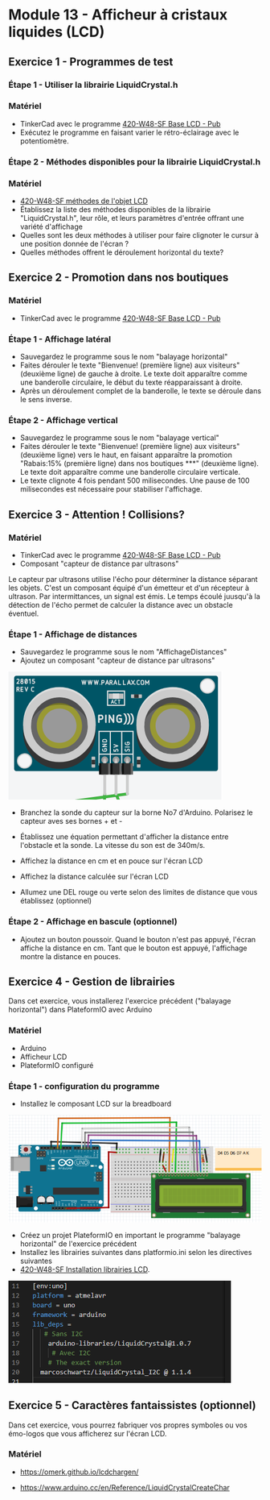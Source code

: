 # Module 13 - Afficheur à cristaux liquides (LCD)

## Exercice 1 - Programmes de test

### Étape 1 - Utiliser la librairie LiquidCrystal.h

### Matériel

- TinkerCad avec le programme [420-W48-SF Base LCD - Pub](https://www.tinkercad.com/things/6aCJ66So2yC)
- Exécutez le programme en faisant varier le rétro-éclairage avec le potentiomètre.

### Étape 2 - Méthodes disponibles pour la librairie LiquidCrystal.h

### Matériel

- [420-W48-SF méthodes de l'objet LCD](https://www.arduino.cc/en/Reference/LiquidCrystal)
- Établissez la liste des méthodes disponibles de la librairie "LiquidCrystal.h", leur rôle, et leurs paramètres d'entrée offrant une variété d'affichage
- Quelles sont les deux méthodes à utiliser pour faire clignoter le cursur à une position donnée de l'écran ?
- Quelles méthodes offrent le déroulement horizontal du texte?

## Exercice 2 - Promotion dans nos boutiques

### Matériel

- TinkerCad avec le programme [420-W48-SF Base LCD - Pub](https://www.tinkercad.com/things/6aCJ66So2yC)

### Étape 1 - Affichage latéral

- Sauvegardez le programme sous le nom "balayage horizontal"
- Faites dérouler le texte "Bienvenue! (première ligne) aux visiteurs" (deuxième ligne) de gauche à droite. Le texte doit apparaître comme une banderolle circulaire, le début du texte réapparaissant à droite.
- Après un déroulement complet de la banderolle, le texte se déroule dans le sens inverse.

### Étape 2 - Affichage vertical

- Sauvegardez le programme sous le nom "balayage vertical"
- Faites dérouler le texte "Bienvenue! (première ligne) aux visiteurs" (deuxième ligne) vers le haut, en faisant apparaître la promotion "Rabais:15% (première ligne) dans nos boutiques ***" (deuxième ligne). Le texte doit apparaître comme une banderolle circulaire verticale.
- Le texte clignote 4 fois pendant 500 milisecondes. Une pause de 100 milisecondes est nécessaire pour stabiliser l'affichage.

## Exercice 3 - Attention ! Collisions?

### Matériel

- TinkerCad avec le programme [420-W48-SF Base LCD - Pub](https://www.tinkercad.com/things/6aCJ66So2yC)
- Composant "capteur de distance par ultrasons"

Le capteur par ultrasons utilise l'écho pour déterminer la distance séparant les objets.
C'est un composant équipé d'un émetteur et d'un récepteur à ultrason. Par intermittances, un signal est émis. Le temps écoulé juusqu'à la détection de l'écho permet de calculer la distance avec un obstacle éventuel.

### Étape 1 - Affichage de distances

- Sauvegardez le programme sous le nom "AffichageDistances"
- Ajoutez un composant "capteur de distance par ultrasons"

![Capteur ultra-sonique](img/CapteurUltrason.PNG)

- Branchez la sonde du capteur sur la borne No7 d'Arduino. Polarisez le capteur aves ses bornes + et -

- Établissez une équation permettant d'afficher la distance entre l'obstacle et la sonde.
La vitesse du son est de 340m/s.

- Affichez la distance en cm et en pouce sur l'écran LCD

- Affichez la distance calculée sur l'écran LCD

- Allumez une DEL rouge ou verte selon des limites de distance que vous établissez (optionnel)

### Étape 2 - Affichage en bascule (optionnel)

- Ajoutez un bouton poussoir. Quand le bouton n'est pas appuyé, l'écran affiche la distance en cm. Tant que le bouton est appuyé, l'affichage montre la distance en pouces.

## Exercice 4 - Gestion de librairies

Dans cet exercice, vous  installerez  l'exercice précédent ("balayage horizontal") dans PlateformIO avec Arduino

### Matériel

- Arduino
- Afficheur LCD
- PlateformIO configuré

### Étape 1 - configuration du programme

- Installez le composant LCD sur la breadboard

![Montage LCD](img/LCD_Base.PNG)

- Créez un projet PlateformIO en important le programme "balayage horizontal" de l'exercice précédent
- Installez les librairies suivantes dans platformio.ini selon les directives suivantes
- [420-W48-SF Installation librairies LCD](https://platformio.org/lib/show/887/LiquidCrystal/installation).

![Montage LCD](img/LibrairiesLCD.PNG)

## Exercice 5 - Caractères fantaissistes (optionnel)

Dans cet exercice, vous pourrez fabriquer vos propres symboles ou vos émo-logos que vous afficherez sur l'écran LCD.

### Matériel

- https://omerk.github.io/lcdchargen/

- https://www.arduino.cc/en/Reference/LiquidCrystalCreateChar
